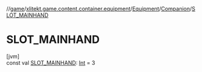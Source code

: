 //[game](../../../../index.md)/[xlitekt.game.content.container.equipment](../../index.md)/[Equipment](../index.md)/[Companion](index.md)/[SLOT_MAINHAND](-s-l-o-t_-m-a-i-n-h-a-n-d.md)

# SLOT_MAINHAND

[jvm]\
const val [SLOT_MAINHAND](-s-l-o-t_-m-a-i-n-h-a-n-d.md): [Int](https://kotlinlang.org/api/latest/jvm/stdlib/kotlin/-int/index.html) = 3
